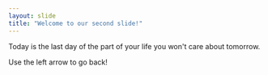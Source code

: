```yaml
---
layout: slide
title: "Welcome to our second slide!"
---
```

Today is the last day of the part of your life you won't care about tomorrow.

Use the left arrow to go back!
